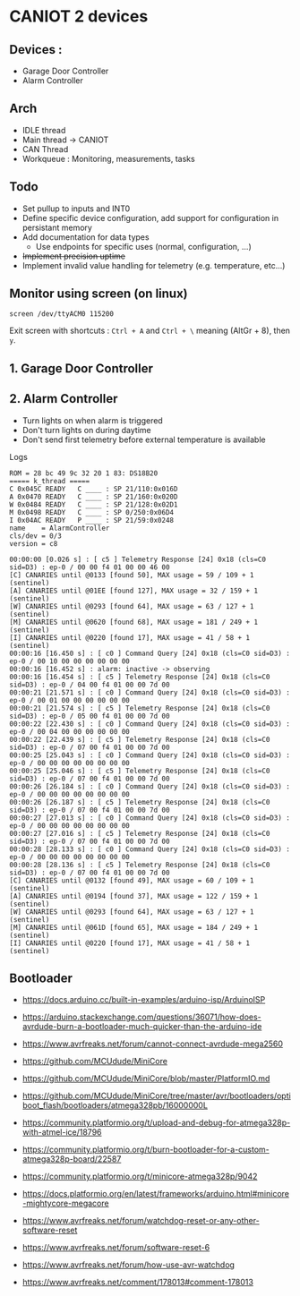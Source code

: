 # CANIOT 2 devices

## Devices :

- Garage Door Controller
- Alarm Controller

## Arch

- IDLE thread
- Main thread -> CANIOT
- CAN Thread
- Workqueue : Monitoring, measurements, tasks

## Todo

- Set pullup to inputs and INT0
- Define specific device configuration, add support for configuration in persistant memory
- Add documentation for data types
  - Use endpoints for specific uses (normal, configuration, ...)
- ~~Implement precision uptime~~
- Implement invalid value handling for telemetry (e.g. temperature, etc...)

## Monitor using screen (on linux)

```
screen /dev/ttyACM0 115200
```

Exit screen with shortcuts : `Ctrl + A` and `Ctrl + \` meaning (AltGr + 8), then `y`.

## 1. Garage Door Controller

## 2. Alarm Controller

- Turn lights on when alarm is triggered
- Don't turn lights on during daytime
- Don't send first telemetry before external temperature is available

Logs
```
ROM = 28 bc 49 9c 32 20 1 83: DS18B20
===== k_thread =====
C 0x045C READY   C ____ : SP 21/110:0x016D
A 0x0470 READY   C ____ : SP 21/160:0x020D
W 0x0484 READY   C ____ : SP 21/128:0x02D1
M 0x0498 READY   C ____ : SP 0/250:0x06D4
I 0x04AC READY   P ____ : SP 21/59:0x0248
name    = AlarmController
cls/dev = 0/3
version = c8

00:00:00 [0.026 s] : [ c5 ] Telemetry Response [24] 0x18 (cls=C0 sid=D3) : ep-0 / 00 00 f4 01 00 00 46 00 
[C] CANARIES until @0133 [found 50], MAX usage = 59 / 109 + 1 (sentinel) 
[A] CANARIES until @01EE [found 127], MAX usage = 32 / 159 + 1 (sentinel)
[W] CANARIES until @0293 [found 64], MAX usage = 63 / 127 + 1 (sentinel)
[M] CANARIES until @0620 [found 68], MAX usage = 181 / 249 + 1 (sentinel)
[I] CANARIES until @0220 [found 17], MAX usage = 41 / 58 + 1 (sentinel)
00:00:16 [16.450 s] : [ c0 ] Command Query [24] 0x18 (cls=C0 sid=D3) : ep-0 / 00 10 00 00 00 00 00 00
00:00:16 [16.452 s] : alarm: inactive -> observing
00:00:16 [16.454 s] : [ c5 ] Telemetry Response [24] 0x18 (cls=C0 sid=D3) : ep-0 / 04 00 f4 01 00 00 7d 00
00:00:21 [21.571 s] : [ c0 ] Command Query [24] 0x18 (cls=C0 sid=D3) : ep-0 / 00 01 00 00 00 00 00 00
00:00:21 [21.574 s] : [ c5 ] Telemetry Response [24] 0x18 (cls=C0 sid=D3) : ep-0 / 05 00 f4 01 00 00 7d 00
00:00:22 [22.430 s] : [ c0 ] Command Query [24] 0x18 (cls=C0 sid=D3) : ep-0 / 00 04 00 00 00 00 00 00
00:00:22 [22.439 s] : [ c5 ] Telemetry Response [24] 0x18 (cls=C0 sid=D3) : ep-0 / 07 00 f4 01 00 00 7d 00
00:00:25 [25.043 s] : [ c0 ] Command Query [24] 0x18 (cls=C0 sid=D3) : ep-0 / 00 00 00 00 00 00 00 00
00:00:25 [25.046 s] : [ c5 ] Telemetry Response [24] 0x18 (cls=C0 sid=D3) : ep-0 / 07 00 f4 01 00 00 7d 00
00:00:26 [26.184 s] : [ c0 ] Command Query [24] 0x18 (cls=C0 sid=D3) : ep-0 / 00 00 00 00 00 00 00 00
00:00:26 [26.187 s] : [ c5 ] Telemetry Response [24] 0x18 (cls=C0 sid=D3) : ep-0 / 07 00 f4 01 00 00 7d 00
00:00:27 [27.013 s] : [ c0 ] Command Query [24] 0x18 (cls=C0 sid=D3) : ep-0 / 00 00 00 00 00 00 00 00
00:00:27 [27.016 s] : [ c5 ] Telemetry Response [24] 0x18 (cls=C0 sid=D3) : ep-0 / 07 00 f4 01 00 00 7d 00
00:00:28 [28.133 s] : [ c0 ] Command Query [24] 0x18 (cls=C0 sid=D3) : ep-0 / 00 00 00 00 00 00 00 00
00:00:28 [28.136 s] : [ c5 ] Telemetry Response [24] 0x18 (cls=C0 sid=D3) : ep-0 / 07 00 f4 01 00 00 7d 00
[C] CANARIES until @0132 [found 49], MAX usage = 60 / 109 + 1 (sentinel)
[A] CANARIES until @0194 [found 37], MAX usage = 122 / 159 + 1 (sentinel)
[W] CANARIES until @0293 [found 64], MAX usage = 63 / 127 + 1 (sentinel)
[M] CANARIES until @061D [found 65], MAX usage = 184 / 249 + 1 (sentinel)
[I] CANARIES until @0220 [found 17], MAX usage = 41 / 58 + 1 (sentinel)
```

## Bootloader

- https://docs.arduino.cc/built-in-examples/arduino-isp/ArduinoISP
- https://arduino.stackexchange.com/questions/36071/how-does-avrdude-burn-a-bootloader-much-quicker-than-the-arduino-ide
- https://www.avrfreaks.net/forum/cannot-connect-avrdude-mega2560
- https://github.com/MCUdude/MiniCore
- https://github.com/MCUdude/MiniCore/blob/master/PlatformIO.md
- https://github.com/MCUdude/MiniCore/tree/master/avr/bootloaders/optiboot_flash/bootloaders/atmega328pb/16000000L
- https://community.platformio.org/t/upload-and-debug-for-atmega328p-with-atmel-ice/18796
- https://community.platformio.org/t/burn-bootloader-for-a-custom-atmega328p-board/22587
- https://community.platformio.org/t/minicore-atmega328p/9042
- https://docs.platformio.org/en/latest/frameworks/arduino.html#minicore-mightycore-megacore
- https://www.avrfreaks.net/forum/watchdog-reset-or-any-other-software-reset
- https://www.avrfreaks.net/forum/software-reset-6
- https://www.avrfreaks.net/forum/how-use-avr-watchdog

- https://www.avrfreaks.net/comment/178013#comment-178013